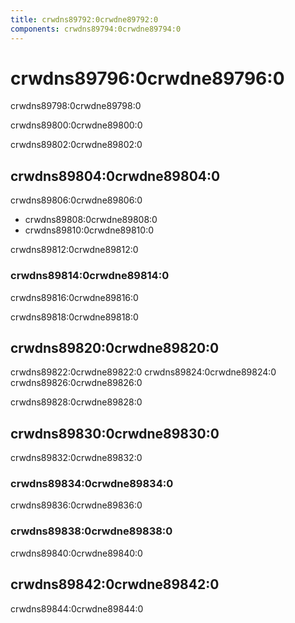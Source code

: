 ```yaml
---
title: crwdns89792:0crwdne89792:0
components: crwdns89794:0crwdne89794:0
---
```


# crwdns89796:0crwdne89796:0

<p class="description">crwdns89798:0crwdne89798:0</p>

crwdns89800:0crwdne89800:0

crwdns89802:0crwdne89802:0

## crwdns89804:0crwdne89804:0

crwdns89806:0crwdne89806:0

- crwdns89808:0crwdne89808:0
- crwdns89810:0crwdne89810:0

crwdns89812:0crwdne89812:0

### crwdns89814:0crwdne89814:0

crwdns89816:0crwdne89816:0

crwdns89818:0crwdne89818:0

## crwdns89820:0crwdne89820:0

crwdns89822:0crwdne89822:0 crwdns89824:0crwdne89824:0 crwdns89826:0crwdne89826:0

crwdns89828:0crwdne89828:0

## crwdns89830:0crwdne89830:0

crwdns89832:0crwdne89832:0

### crwdns89834:0crwdne89834:0

crwdns89836:0crwdne89836:0

### crwdns89838:0crwdne89838:0

crwdns89840:0crwdne89840:0

## crwdns89842:0crwdne89842:0

crwdns89844:0crwdne89844:0